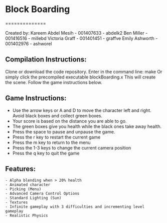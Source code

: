 # Block Boarding
==============

Created by:
	Kareem Abdel Mesih - 001407633 - abdelk2
	Ben Miller - 001416516 - millebd
	Victoria Graff - 001401451 - graffve
	Emily Ashworth - 001402976 - ashworel

## Compilation Instructions:

Clone or download the code repository. Enter in the command line: make
Or simply click the precompiled executable blockBoarding.x
This will create the scene. Follow the game instructions below.

## Game Instructions:

- Use the arrow keys or A and D to move the character left and right. Avoid black boxes and collect green boxes. 
- Your score is based on the distance you are able to go.
- The green boxes give you health while the black ones take away health.
- Press the space to pause and unpause the game.
- Press the r key to restart the current game
- Press the m key to return to the menu
- Press the 1-3 keys to change the current camera position
- Press the q key to quit the game

## Features:

	- Alpha blending when > 20% health 	
	- Animated character		
	- Picking (Menu)		
	- Advanced Camera Control Options	
	- Standard Lighting (Sun)		
	- Textures 				
	- Infinite gameplay with 3 difficulties	and incrementing level gameplay
	- Realistic Physics		

